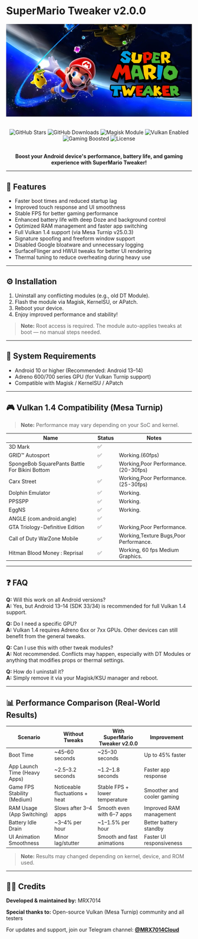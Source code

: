 # SuperMario Tweaker v2.0.0

<div align="center">
  <img src="SMTW-Banner.jpg" alt="SuperMario Tweaker Banner" />
  <br /><br />
  <p>
    <img src="https://img.shields.io/github/stars/MRX7014/SuperMario-Tweaker?style=flat-square" alt="GitHub Stars" />
    <img src="https://img.shields.io/github/downloads/MRX7014/SuperMario-Tweaker/total?style=flat-square" alt="GitHub Downloads" />
    <img src="https://img.shields.io/badge/Magisk-Module-success?style=flat-square&logo=google" alt="Magisk Module" />
    <img src="https://img.shields.io/badge/Vulkan-Enabled-critical?style=flat-square&logo=amd" alt="Vulkan Enabled" />
    <img src="https://img.shields.io/badge/Gaming-Boosted-red?style=flat-square&logo=nintendo-switch" alt="Gaming Boosted" />
    <img src="https://img.shields.io/badge/License-Free-lightgrey?style=flat-square&logo=open-access" alt="License" />
  </p>
  <br />
  <strong>Boost your Android device's performance, battery life, and gaming experience with SuperMario Tweaker!</strong>
</div>

---

## 🚀 Features

- Faster boot times and reduced startup lag  
- Improved touch response and UI smoothness  
- Stable FPS for better gaming performance  
- Enhanced battery life with deep Doze and background control  
- Optimized RAM management and faster app switching  
- Full Vulkan 1.4 support (via Mesa Turnip v25.0.3)  
- Signature spoofing and freeform window support  
- Disabled Google bloatware and unnecessary logging  
- SurfaceFlinger and HWUI tweaks for better UI rendering  
- Thermal tuning to reduce overheating during heavy use  

---

## ⚙️ Installation

1. Uninstall any conflicting modules (e.g., old DT Module).  
2. Flash the module via Magisk, KernelSU, or APatch.  
3. Reboot your device.  
4. Enjoy improved performance and stability!

> **Note:** Root access is required. The module auto-applies tweaks at boot — no manual steps needed.

---

## 📌 System Requirements

- Android 10 or higher (Recommended: Android 13–14)  
- Adreno 600/700 series GPU (for Vulkan Turnip support)
- Compatible with Magisk / KernelSU / APatch  

---

## 🎮 Vulkan 1.4 Compatibility (Mesa Turnip)

> **Note:** Performance may vary depending on your SoC and kernel.

| Name                                            | Status | Notes                                                                                                                     |
|-------------------------------------------------|--------|---------------------------------------------------------------------------------------------------------------------------|
| 3D Mark                                         | ✅     |                                                                                                                           |
| GRID™ Autosport                                 | ✅     | Working.(60fps)                                                          |
| SpongeBob SquarePants Battle For Bikini Bottom  | ✅     | Working,Poor Performance.(20-30fps)                                      |
| Carx Street                                     | ✅     | Working,Poor Performance.(25-30fps)                                      |
| Dolphin Emulator                                | ✅     | Working.                                                                 |
| PPSSPP                                          | ✅     | Working.                                                                 |
| EggNS                                           | ✅     | Working.                                                                 |
| ANGLE (com.android.angle)                       | ✅     |                                                                                                                           |
| GTA Triology-Definitive Edition                 | ✅     | Working,Poor Performance.                                                   |
| Call of Duty WarZone Mobile                     | ✅     | Working,Texture Bugs,Poor Performance.                                    |
| Hitman Blood Money : Reprisal                   | ✅     | Working, 60 fps Medium Graphics.                                        |


---

## ❓ FAQ

**Q:** Will this work on all Android versions?  
**A:** Yes, but Android 13–14 (SDK 33/34) is recommended for full Vulkan 1.4 support.

**Q:** Do I need a specific GPU?  
**A:** Vulkan 1.4 requires Adreno 6xx or 7xx GPUs. Other devices can still benefit from the general tweaks.

**Q:** Can I use this with other tweak modules?  
**A:** Not recommended. Conflicts may happen, especially with DT Modules or anything that modifies props or thermal settings.

**Q:** How do I uninstall it?  
**A:** Simply remove it via your Magisk/KSU manager and reboot.

---

## 📊 Performance Comparison (Real-World Results)

| Scenario                     | Without Tweaks          | With SuperMario Tweaker v2.0.0 | Improvement               |
|------------------------------|--------------------------|-------------------------------|---------------------------|
| Boot Time                    | ~45–60 seconds           | ~25–30 seconds                | Up to 45% faster          |
| App Launch Time (Heavy Apps) | ~2.5–3.2 seconds          | ~1.2–1.8 seconds               | Faster app response       |
| Game FPS Stability (Medium)  | Noticeable fluctuations + heat | Stable FPS + lower temperature | Smoother and cooler gaming|
| RAM Usage (App Switching)    | Slows after 3–4 apps     | Smooth even with 6–7 apps      | Improved RAM management   |
| Battery Idle Drain           | ~3–4% per hour           | ~1–1.5% per hour              | Better battery standby    |
| UI Animation Smoothness      | Minor lag/stutter        | Smooth and fast animations     | Faster UI responsiveness  |

> **Note:** Results may changed depending on kernel, device, and ROM used.

---

## 🧑‍💻 Credits

**Developed & maintained by:** MRX7014

**Special thanks to:** Open-source Vulkan (Mesa Turnip) community and all testers  


For updates and support, join our Telegram channel: **[@MRX7014Cloud](https://t.me/MRX7014Cloud)**
